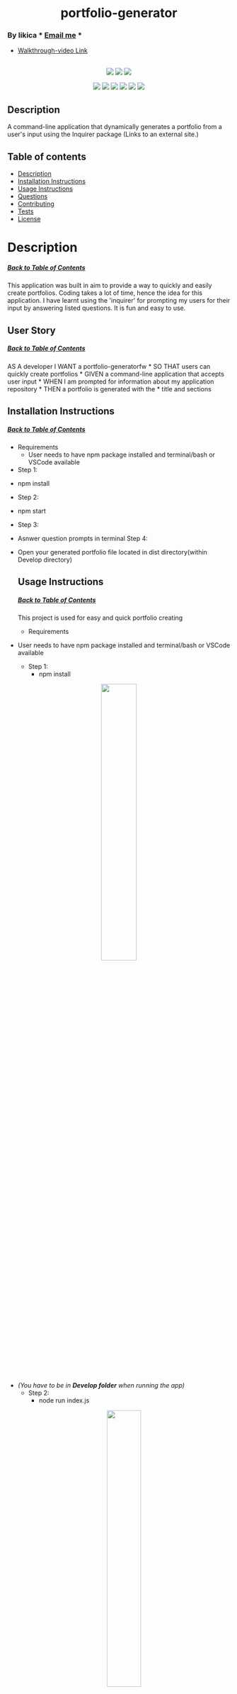<h1 align='center'>portfolio-generator</h1>

### By likica * [Email me](mailto:codefin9@hotmail.com) * 
  * [Walkthrough-video Link](https://drive.google.com) 
<br></br>

<p align="center">
    <img src="https://img.shields.io/github/repo-size/B2BChewy/portfolio-generatorfw" />
    <img src="https://img.shields.io/github/issues/B2BChewy/portfolio-generatorfw" />
    <img src="https://img.shields.io/github/last-commit/B2BChewy/portfolio-generatorfw" >
    </a>
</p>
  
<p align="center">
<img src="https://img.shields.io/badge/-node.js-green" />
    <img src="https://img.shields.io/badge/Javascript-blue" />
    <img src="https://img.shields.io/badge/-json-pink" />
    <img src="https://img.shields.io/badge/jQuery-purple"  />
    <img src="https://img.shields.io/badge/-inquirer-red" >
    <img src="https://img.shields.io/badge/-screencastify-darkred" />
</p>


## Description 
A command-line application that dynamically generates a portfolio from a user's input using the Inquirer package (Links to an external site.)


## Table of contents
  * [Description](#Description)
  * [Installation Instructions](#installation-Instructions)
  * [Usage Instructions](#Usage-Instructions)
  * [Questions](#Questions)
  * [Contributing](#Contributing)
  * [Tests](#Tests)
  * [License](#License)
 
  # Description
  ##### [Back to Table of Contents](#Table-of-Contents)
  This application was built in aim to provide a way to quickly and easily create portfolios. Coding takes a lot of time, hence the idea for this application. I have learnt using the 'inquirer' for prompting my users for their input by answering listed questions. It is fun and easy to use.

  ## User Story
  ##### [Back to Table of Contents](#Table-of-Contents)
  AS A developer I WANT a portfolio-generatorfw * SO THAT users can quickly create portfolios  * GIVEN a command-line application that accepts user input * WHEN I am prompted for information about my application repository * THEN a portfolio is generated with the * title and sections 

  ## Installation Instructions
  ##### [Back to Table of Contents](#Table-of-Contents)
  * Requirements
      - User needs to have npm package installed and terminal/bash or VSCode available
  * Step 1:
- npm install
* Step 2:
- npm start
* Step 3:
- Asnwer question prompts in terminal
Step 4:
- Open your generated portfolio file located in dist directory(within Develop directory)

  ## Usage Instructions
  ##### [Back to Table of Contents](#Table-of-Contents)
  This project is used for easy and quick portfolio creating
    * Requirements
- User needs to have npm package installed and terminal/bash or VSCode available
  * Step 1:
    - npm install
<p align="center" width="100%">
    <img src="" width="40%"/>
</p>

  - _(You have to be in **Develop folder** when running the app)_
    * Step 2:
      - node run index.js
    <p align="center" width="100%">
    <img src="" width="40%"/>
</p>
  
  * Step 3:
    
      - Answer question prompts in terminal. 
      - Once you answer all questions, your portfolio will be generated.
    <p align="center" width="100%">
    <img src="" width="40%"/>
    <img src="" width="30%"/>
    <img src="" width="30%"/>
</p>
 
  * Step 4:
    - Open your generated portfolio file located in dist directory(within Develop directory).
    - You can edit this file by removing/adding sections and/or images or other links.
    
<p align="center" width="100%">
    <img src="" width="40%"/>
</p>

  ## Contributing
  ##### [Back to Table of Contents](#Table-of-Contents)
  Others are welcome to contribute, respecting the license which this project is listed under

  ## Tests
  #### [Back to Table of Contents](#Table-of-Contents)
  1. testPortfolio.md
  2. testPortfolio1.md

  ## Questions
  ##### [Back to Table of Contents](#Table-of-Contents)
  * If you have any questions, please [Email me](mailto:codefin9@hotmail.com)

  ## License 
  ##### [Back to Table of Contents](#Table-of-Contents)
  * License Type: MIT
    ![License: MIT](https://img.shields.io/badge/License-MIT-green.svg)
    [License: MIT](https://opensource.org/licenses/MIT)
    Permission is hereby granted, free of charge, to any person obtaining a copy of this software and associated documentation files (the "Software"), to deal in the Software without restriction, including without limitation the rights to use, copy, modify, merge, publish, distribute, sublicense, and/or sell copies of the Software, and to permit persons to whom the Software is furnished to do so, subject to the following conditions:The above copyright notice and this permission notice shall be included in all copies or substantial portions of the Software.THE SOFTWARE IS PROVIDED "AS IS", WITHOUT WARRANTY OF ANY KIND, EXPRESS OR IMPLIED, INCLUDING BUT NOT LIMITED TO THE WARRANTIES OF MERCHANTABILITY, FITNESS FOR A PARTICULAR PURPOSE AND NONINFRINGEMENT. IN NO EVENT SHALL THE AUTHORS OR COPYRIGHT HOLDERS BE LIABLE FOR ANY CLAIM, DAMAGES OR OTHER LIABILITY, WHETHER IN AN ACTION OF CONTRACT, TORT OR OTHERWISE, ARISING FROM, OUT OF OR IN CONNECTION WITH THE SOFTWARE OR THE USE OR OTHER DEALINGS IN THE SOFTWARE.


  _This README was generated by B2BChewy with_ ❤️ [GitHub Profile](https://github.com/B2BChewy)

